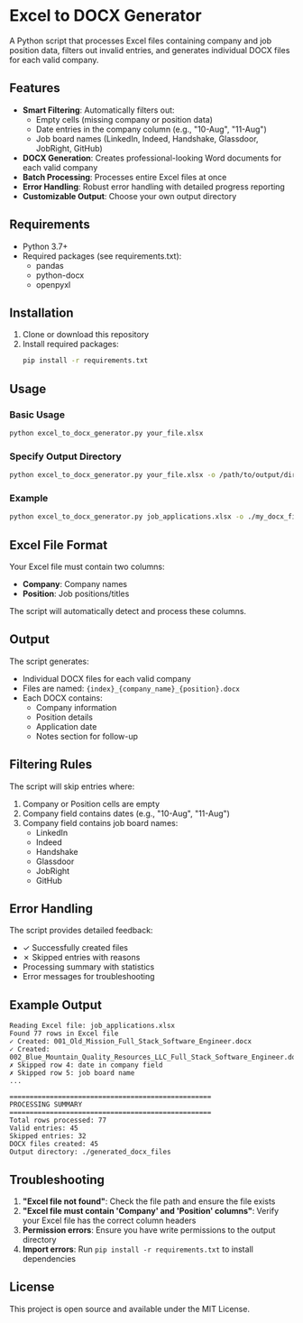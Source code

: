 # Excel to DOCX Generator

A Python script that processes Excel files containing company and job position data, filters out invalid entries, and generates individual DOCX files for each valid company.

## Features

- **Smart Filtering**: Automatically filters out:
  - Empty cells (missing company or position data)
  - Date entries in the company column (e.g., "10-Aug", "11-Aug")
  - Job board names (LinkedIn, Indeed, Handshake, Glassdoor, JobRight, GitHub)
- **DOCX Generation**: Creates professional-looking Word documents for each valid company
- **Batch Processing**: Processes entire Excel files at once
- **Error Handling**: Robust error handling with detailed progress reporting
- **Customizable Output**: Choose your own output directory

## Requirements

- Python 3.7+
- Required packages (see requirements.txt):
  - pandas
  - python-docx
  - openpyxl

## Installation

1. Clone or download this repository
2. Install required packages:
   ```bash
   pip install -r requirements.txt
   ```

## Usage

### Basic Usage
```bash
python excel_to_docx_generator.py your_file.xlsx
```

### Specify Output Directory
```bash
python excel_to_docx_generator.py your_file.xlsx -o /path/to/output/directory
```

### Example
```bash
python excel_to_docx_generator.py job_applications.xlsx -o ./my_docx_files
```

## Excel File Format

Your Excel file must contain two columns:
- **Company**: Company names
- **Position**: Job positions/titles

The script will automatically detect and process these columns.

## Output

The script generates:
- Individual DOCX files for each valid company
- Files are named: `{index}_{company_name}_{position}.docx`
- Each DOCX contains:
  - Company information
  - Position details
  - Application date
  - Notes section for follow-up

## Filtering Rules

The script will skip entries where:
1. Company or Position cells are empty
2. Company field contains dates (e.g., "10-Aug", "11-Aug")
3. Company field contains job board names:
   - LinkedIn
   - Indeed
   - Handshake
   - Glassdoor
   - JobRight
   - GitHub

## Error Handling

The script provides detailed feedback:
- ✓ Successfully created files
- ✗ Skipped entries with reasons
- Processing summary with statistics
- Error messages for troubleshooting

## Example Output

```
Reading Excel file: job_applications.xlsx
Found 77 rows in Excel file
✓ Created: 001_Old_Mission_Full_Stack_Software_Engineer.docx
✓ Created: 002_Blue_Mountain_Quality_Resources_LLC_Full_Stack_Software_Engineer.docx
✗ Skipped row 4: date in company field
✗ Skipped row 5: job board name
...

==================================================
PROCESSING SUMMARY
==================================================
Total rows processed: 77
Valid entries: 45
Skipped entries: 32
DOCX files created: 45
Output directory: ./generated_docx_files
```

## Troubleshooting

1. **"Excel file not found"**: Check the file path and ensure the file exists
2. **"Excel file must contain 'Company' and 'Position' columns"**: Verify your Excel file has the correct column headers
3. **Permission errors**: Ensure you have write permissions to the output directory
4. **Import errors**: Run `pip install -r requirements.txt` to install dependencies

## License

This project is open source and available under the MIT License.
